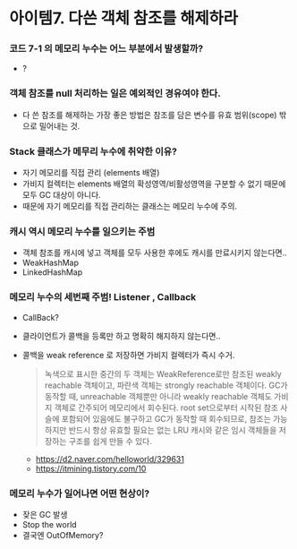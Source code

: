 # 아이템7. 다쓴 객체 참조를 해제하라

### 코드 7-1 의 메모리 누수는 어느 부분에서 발생할까?
  - ?
  
### 객체 참조를 null 처리하는 일은 예외적인 경유여야 한다.
  - 다 쓴 참조를 해제하는 가장 좋은 방법은 참조를 담은 변수를 유효 범위(scope) 밖으로 밀어내는 것.
  
### Stack 클래스가 메무리 누수에 취약한 이유?
  - 자기 메모리를 직접 관리 (elements 배열)
  - 가비지 컬렉터는 elements 배열의 확성영역/비활성영역을 구분할 수 없기 때문에 모두 GC 대상이 아니다.
  - 때문에 자기 메모리를 직접 관리하는 클래스는 메모리 누수에 주의.
  
### 캐시 역시 메모리 누수를 일으키는 주범
  - 객체 참조를 캐시에 넣고 객체를 모두 사용한 후에도 캐시를 만료시키지 않는다면..
  - WeakHashMap
  - LinkedHashMap
  
### 메모리 누수의 세번째 주범! Listener , Callback
  - CallBack?
  - 클라이언트가 콜백을 등록만 하고 명확히 해지하지 않는다면..
  - 콜백을 weak reference 로 저장하면 가비지 컬렉터가 즉시 수거.

    > 녹색으로 표시한 중간의 두 객체는 WeakReference로만 참조된 weakly reachable 객체이고, 파란색 객체는 strongly reachable 객체이다. GC가 동작할 때, unreachable 객체뿐만 아니라 weakly reachable 객체도 가비지 객체로 간주되어 메모리에서 회수된다. root set으로부터 시작된 참조 사슬에 포함되어 있음에도 불구하고 GC가 동작할 때 회수되므로, 참조는 가능하지만 반드시 항상 유효할 필요는 없는 LRU 캐시와 같은 임시 객체들을 저장하는 구조를 쉽게 만들 수 있다.
    - https://d2.naver.com/helloworld/329631
    - https://itmining.tistory.com/10
    


### 메모리 누수가 일어나면 어떤 현상이?
  - 잦은 GC 발생
  - Stop the world
  - 결국엔 OutOfMemory?